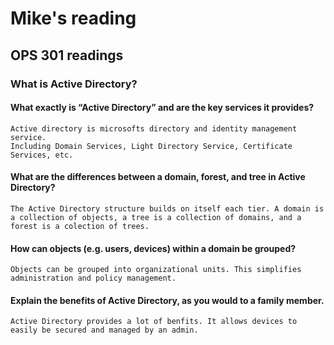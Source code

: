 # Mike's reading

## OPS 301 readings

### What is Active Directory?

#### What exactly is “Active Directory” and are the key services it provides?
    Active directory is microsofts directory and identity management service.
    Including Domain Services, Light Directory Service, Certificate Services, etc.

#### What are the differences between a domain, forest, and tree in Active Directory?
    The Active Directory structure builds on itself each tier. A domain is a collection of objects, a tree is a collection of domains, and a forest is a colection of trees.

#### How can objects (e.g. users, devices) within a domain be grouped?
    Objects can be grouped into organizational units. This simplifies administration and policy management.

#### Explain the benefits of Active Directory, as you would to a family member.
    Active Directory provides a lot of benfits. It allows devices to easily be secured and managed by an admin. 